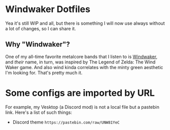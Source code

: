 # Windwaker Dotfiles
Yea it's still WIP and all, but there is something I will now use always without a lot of changes, so I can share it.

## Why "Windwaker"?
One of my all-time favorite metalcore bands that I listen to is [Windwaker](https://youtu.be/HlIb9sXTEXo), and <i>their</i> name, in turn, was inspired by The Legend of Zelda: The Wind Waker game. And also wind kinda correlates with the minty green aesthetic I'm looking for. That's pretty much it.

# Some configs are imported by URL
For example, my Vesktop (a Discord mod) is not a local file but a pastebin link. Here's a list of such things:

- Discord theme
`https://pastebin.com/raw/UNW81YeC`